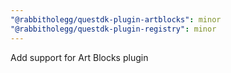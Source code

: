 ```yaml
---
"@rabbitholegg/questdk-plugin-artblocks": minor
"@rabbitholegg/questdk-plugin-registry": minor
---
```


Add support for Art Blocks plugin
